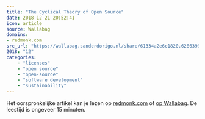 ```yaml
---
title: "The Cyclical Theory of Open Source"
date: 2018-12-21 20:52:41
icon: article
source: Wallabag
domains:
- redmonk.com
src_url: "https://wallabag.sanderdorigo.nl/share/61334a2e6c1820.62863995"
2018: "12"
categories:
    - "licenses"
    - "open source"
    - "open-source"
    - "software development"
    - "sustainability"
---
```

Het oorspronkelijke artikel kan je lezen op [redmonk.com](https://redmonk.com/sogrady/2018/12/21/cycles-oss/) of [op Wallabag](https://wallabag.sanderdorigo.nl/share/61334a2e6c1820.62863995). De leestijd is ongeveer 15 minuten.